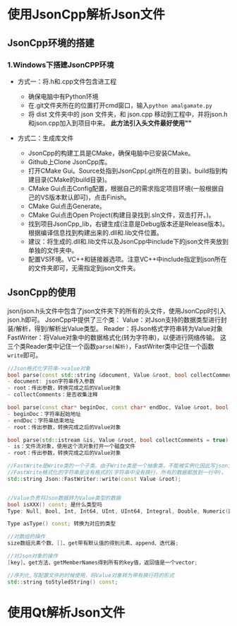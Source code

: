 # 使用JsonCpp解析Json文件
## JsonCpp环境的搭建
### 1.Windows下搭建JsonCPP环境
- 方式一：将.h和.cpp文件包含进工程
    - 确保电脑中有Python环境
    - 在.git文件夹所在的位置打开cmd窗口，输入`python amalgamate.py`
    - 将 dist 文件夹中的 json 文件夹，和 json.cpp 移动到工程中，并将json.h和json.cpp加入到项目中来。
    **此方法引入头文件最好使用""**

- 方式二：生成库文件
    - JsonCpp的构建工具是CMake，确保电脑中已安装CMake。
    - Github上Clone JsonCpp库。
    - 打开CMake Gui。Source处指到JsonCpp(.git所在的目录)。build指到构建目录(CMake的build目录)。
    - CMake Gui点击Config配置，根据自己的需求指定项目环境(一般根据自己的VS版本默认即可)，点击Finish。
    - CMake Gui点击Generate。
    - CMake Gui点击Open Project(构建目录找到.sln文件，双击打开。)。
    - 找到项目JsonCpp_lib，右键生成(注意是Debug版本还是Release版本)。根据编译信息找到构建出来的.dll和.lib文件位置。
    - 建议：将生成的.dll和.lib文件以及JsonCpp中include下的json文件夹放到单独的文件夹中。
    - 配置VS环境。VC++和链接器选项。注意VC++中include指定到json所在的文件夹即可，无需指定到json文件夹。

## JsonCpp的使用
json/json.h头文件中包含了json文件夹下的所有的头文件，使用JsonCpp时引入json.h即可。
JsonCpp中提供了三个类：
Value：对Json支持的数据类型进行封装/解析，得到/解析出Value类型。
Reader：将Json格式字符串转为Value对象
FastWriter：将Value对象中的数据格式化(转为字符串)，以便进行网络传输。
这三个类Reader类中记住一个函数`parse(解析)`，FastWriter类中记住一个函数`write`即可。

```c++
//Json格式化字符串->value对象
bool parse(const std::string &document, Value &root, bool collectComments = true);
- document: json字符串传入参数
- root：传出参数，转换完成之后的Value对象
- collectComments：是否收集注释

bool parse(const char* beginDoc, const char* endDoc, Value &root, bool collectComments = true)
- beginDoc：字符串起始地址
- endDoc：字符串结束地址
- root：传出参数，转换完成之后的Value对象

bool parse(std::istream &is, Value &root, bool collectComments = true)
- is：文件流对象，使用这个流对象打开一个磁盘文件
- root：传出参数，转换完成之后的Value对象

//FastWrite是Write类的一个子类。由于Write类是一个抽象类，不能被实例化因此写json文件要使用FastWrite
//FastWrite格式化的字符串是没有格式的(字符串中没有换行，所有的数据都放到一行中)。
std::string Json::FastWriter::write(const Value &root);


//Value负责将Json数据转为Value类型的数据
bool isXXX() const; 是什么类型吗
Type: Null, Bool, Int, Int64, UInt, UInt64, Integral, Double, Numeric(数字), String, Array, Object

Type asType() const; 转换为对应的类型

//对数组的操作
size数组元素个数、[]、get带有默认值的得到元素、append、迭代器;

//对Json对象的操作
[key]、get方法、getMemberNames得到所有的key值，返回值是一个vector;

//序列化,写配置文件的时候使用，将Value对象转为带有换行符的形式
std::string toStyledString() const;
```

# 使用Qt解析Json文件

